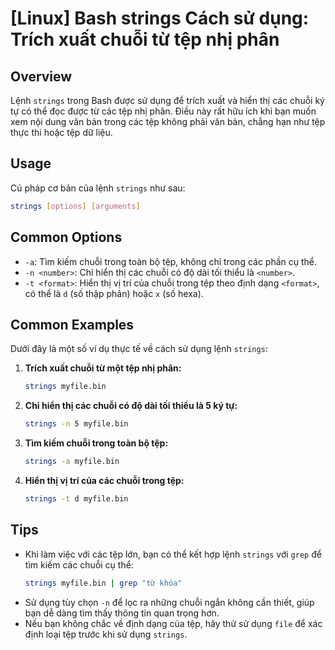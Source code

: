 # [Linux] Bash strings Cách sử dụng: Trích xuất chuỗi từ tệp nhị phân

## Overview
Lệnh `strings` trong Bash được sử dụng để trích xuất và hiển thị các chuỗi ký tự có thể đọc được từ các tệp nhị phân. Điều này rất hữu ích khi bạn muốn xem nội dung văn bản trong các tệp không phải văn bản, chẳng hạn như tệp thực thi hoặc tệp dữ liệu.

## Usage
Cú pháp cơ bản của lệnh `strings` như sau:

```bash
strings [options] [arguments]
```

## Common Options
- `-a`: Tìm kiếm chuỗi trong toàn bộ tệp, không chỉ trong các phần cụ thể.
- `-n <number>`: Chỉ hiển thị các chuỗi có độ dài tối thiểu là `<number>`.
- `-t <format>`: Hiển thị vị trí của chuỗi trong tệp theo định dạng `<format>`, có thể là `d` (số thập phân) hoặc `x` (số hexa).

## Common Examples
Dưới đây là một số ví dụ thực tế về cách sử dụng lệnh `strings`:

1. **Trích xuất chuỗi từ một tệp nhị phân:**
   ```bash
   strings myfile.bin
   ```

2. **Chỉ hiển thị các chuỗi có độ dài tối thiểu là 5 ký tự:**
   ```bash
   strings -n 5 myfile.bin
   ```

3. **Tìm kiếm chuỗi trong toàn bộ tệp:**
   ```bash
   strings -a myfile.bin
   ```

4. **Hiển thị vị trí của các chuỗi trong tệp:**
   ```bash
   strings -t d myfile.bin
   ```

## Tips
- Khi làm việc với các tệp lớn, bạn có thể kết hợp lệnh `strings` với `grep` để tìm kiếm các chuỗi cụ thể:
  ```bash
  strings myfile.bin | grep "từ khóa"
  ```
- Sử dụng tùy chọn `-n` để lọc ra những chuỗi ngắn không cần thiết, giúp bạn dễ dàng tìm thấy thông tin quan trọng hơn.
- Nếu bạn không chắc về định dạng của tệp, hãy thử sử dụng `file` để xác định loại tệp trước khi sử dụng `strings`.